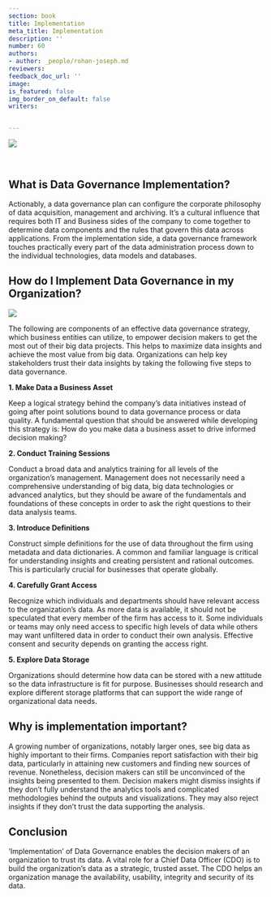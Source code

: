 ```yaml
---
section: book
title: Implementation
meta_title: Implementation
description: ''
number: 60
authors:
- author: _people/rohan-joseph.md
reviewers:
feedback_doc_url: ''
image:
is_featured: false
img_border_on_default: false
writers:


---
```

![](https://assets.website-files.com/5c197923e5851742d9bc835d/5c9e4726a42c422f7c2107ea_five-pillars-5-1-300x125.png)

‍

## **What is Data Governance Implementation?**

Actionably, a data governance plan can configure the corporate philosophy of data acquisition, management and archiving. It’s a cultural influence that requires both IT and Business sides of the company to come together to determine data components and the rules that govern this data across applications. From the implementation side, a data governance framework touches practically every part of the data administration process down to the individual technologies, data models and databases.

## **How do I Implement Data Governance in my Organization?**

![](https://assets.website-files.com/5c197923e5851742d9bc835d/5c9e4726a95969325a7d5341_Screen-Shot-2018-06-22-at-10.50.08-AM-300x100.png)

The following are components of an effective data governance strategy, which business entities can utilize, to empower decision makers to get the most out of their big data projects. This helps to maximize data insights and achieve the most value from big data. Organizations can help key stakeholders trust their data insights by taking the following five steps to data governance.

**1. Make Data a Business Asset**

Keep a logical strategy behind the company’s data initiatives instead of going after point solutions bound to data governance process or data quality. A fundamental question that should be answered while developing this strategy is: How do you make data a business asset to drive informed decision making?

**2. Conduct Training Sessions**

Conduct a broad data and analytics training for all levels of the organization’s management. Management does not necessarily need a comprehensive understanding of big data, big data technologies or advanced analytics, but they should be aware of the fundamentals and foundations of these concepts in order to ask the right questions to their data analysis teams.

**3. Introduce Definitions**

Construct simple definitions for the use of data throughout the firm using metadata and data dictionaries. A common and familiar language is critical for understanding insights and creating persistent and rational outcomes. This is particularly crucial for businesses that operate globally.

**4. Carefully Grant Access**

Recognize which individuals and departments should have relevant access to the organization’s data. As more data is available, it should not be speculated that every member of the firm has access to it. Some individuals or teams may only need access to specific high levels of data while others may want unfiltered data in order to conduct their own analysis. Effective consent and security depends on granting the access right.

**5. Explore Data Storage**

Organizations should determine how data can be stored with a new attitude so the data infrastructure is fit for purpose. Businesses should research and explore different storage platforms that can support the wide range of organizational data needs.

## **Why is implementation important?**

A growing number of organizations, notably larger ones, see big data as highly important to their firms. Companies report satisfaction with their big data, particularly in attaining new customers and finding new sources of revenue. Nonetheless, decision makers can still be unconvinced of the insights being presented to them. Decision makers might dismiss insights if they don’t fully understand the analytics tools and complicated methodologies behind the outputs and visualizations. They may also reject insights if they don’t trust the data supporting the analysis.

## **Conclusion**

‘Implementation’ of Data Governance enables the decision makers of an organization to trust its data. A vital role for a Chief Data Officer (CDO) is to build the organization’s data as a strategic, trusted asset. The CDO helps an organization manage the availability, usability, integrity and security of its data.
